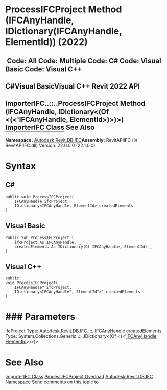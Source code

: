 # ProcessIFCProject Method (IFCAnyHandle, IDictionary(IFCAnyHandle, ElementId)) (2022)

﻿
 Code: All Code: Multiple Code: C# Code: Visual Basic Code: Visual C++   
---  
C#Visual BasicVisual C++
Revit 2022 API  
---  
ImporterIFC..::..ProcessIFCProject Method (IFCAnyHandle, IDictionary<(Of <(<'IFCAnyHandle, ElementId>)>)>)  
[ImporterIFC Class](87327a4b-94fd-5a21-df33-9beb1921cb4d.md "ImporterIFC Class") See Also  
---  
**Namespace:** [Autodesk.Revit.DB.IFC](b823fafb-1ba1-896b-4097-142c2817ce74.md "Autodesk.Revit.DB.IFC Namespace")**Assembly:** RevitAPIIFC (in RevitAPIIFC.dll) Version: 22.0.0.0 (22.1.0.0)
# Syntax
C#  
---  
```text
public void ProcessIFCProject(
	IFCAnyHandle ifcProject,
	IDictionary<IFCAnyHandle, ElementId> createdElements
)
```
  
Visual Basic  
---  
```text
Public Sub ProcessIFCProject ( _
	ifcProject As IFCAnyHandle, _
	createdElements As IDictionary(Of IFCAnyHandle, ElementId) _
)
```
  
Visual C++  
---  
```text
public:
void ProcessIFCProject(
	IFCAnyHandle^ ifcProject, 
	IDictionary<IFCAnyHandle^, ElementId^>^ createdElements
)
```
  
# ### Parameters
ifcProject
    Type: [Autodesk.Revit.DB.IFC..::..IFCAnyHandle](8b893943-70fa-94bf-90be-1523d516ecb3.md "IFCAnyHandle Class")
createdElements
    Type: System.Collections.Generic..::..IDictionary<(Of <(<'[IFCAnyHandle](8b893943-70fa-94bf-90be-1523d516ecb3.md "IFCAnyHandle Class"), [ElementId](44f3f7b1-3229-3404-93c9-dc5e70337dd6.md "ElementId Class")>)>)>
# See Also
[ImporterIFC Class](87327a4b-94fd-5a21-df33-9beb1921cb4d.md "ImporterIFC Class")
[ProcessIFCProject Overload](2c440232-e770-1a51-a9bf-2070ff1310cd.md "ProcessIFCProject Method")
[Autodesk.Revit.DB.IFC Namespace](b823fafb-1ba1-896b-4097-142c2817ce74.md "Autodesk.Revit.DB.IFC Namespace")
Send comments on this topic to 
